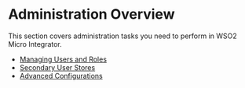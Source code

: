 # Administration Overview

This section covers administration tasks you need to perform in WSO2 Micro Integrator.

- [Managing Users and Roles]({{base_path}}/administer/managing-users-and-roles/managing-user-stores/introduction-to-userstores)
- [Secondary User Stores]({{base_path}}/administer/managing-users-and-roles/managing-user-stores/introduction-to-userstores)
- [Advanced Configurations]({{base_path}}/administer/advanced-configurations)